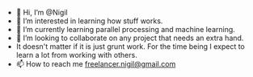 - 👋 Hi, I’m @Nigil 
- 👀 I’m interested in learning how stuff works.
- 🌱 I’m currently learning parallel processing and machine learning.
- 💞️ I’m looking to collaborate on any project that needs an extra hand. 
- It doesn't matter if it is just grunt work. For the time being I expect to learn a lot from working with others. 
- 📫 How to reach me freelancer.nigil@gmail.com

<!---
NigilS/NigilS is a ✨ special ✨ repository because its `README.md` (this file) appears on your GitHub profile.
You can click the Preview link to take a look at your changes.
--->
